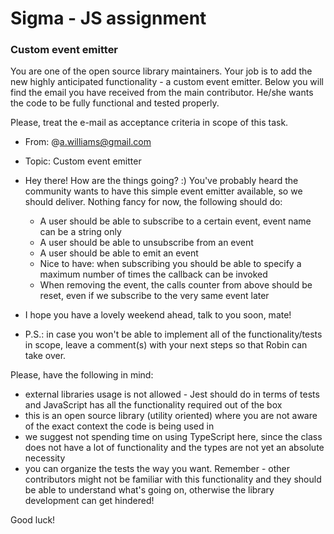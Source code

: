 # Sigma - JS assignment

### Custom event emitter
You are one of the open source library maintainers. Your job is to add the new highly anticipated functionality - a custom event emitter. Below you will find the email you have received from the main contributor. He/she wants the code to be fully functional and tested properly. 

Please, treat the e-mail as acceptance criteria in scope of this task.

* From: @a.williams@gmail.com
* Topic: Custom event emitter
* Hey there! How are the things going? :) You've probably heard the community wants to have this simple event emitter available, so we should deliver. Nothing fancy for now, the following should do:
    * A user should be able to subscribe to a certain event, event name can be a string only
    * A user should be able to unsubscribe from an event
    * A user should be able to emit an event
    * Nice to have: when subscribing you should be able to specify a maximum number of times the callback can be invoked
    * When removing the event, the calls counter from above should be reset, even if we subscribe to the very same event later
* I hope you have a lovely weekend ahead, talk to you soon, mate!

* P.S.: in case you won't be able to implement all of the functionality/tests in scope, leave a comment(s) with your next steps so that Robin can take over.

Please, have the following in mind:

* external libraries usage is not allowed - Jest should do in terms of tests and JavaScript has all the functionality required out of the box
* this is an open source library (utility oriented) where you are not aware of the exact context the code is being used in
* we suggest not spending time on using TypeScript here, since the class does not have a lot of functionality and the types are not yet an absolute necessity
* you can organize the tests the way you want. Remember - other contributors might not be familiar with this functionality and they should be able to understand what's going on, otherwise the library development can get hindered!

Good luck!



